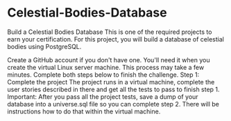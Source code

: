 # Celestial-Bodies-Database

Build a Celestial Bodies Database
This is one of the required projects to earn your certification. For this project, you will build a database of celestial bodies using PostgreSQL.

Create a GitHub account if you don't have one. You'll need it when you create the virtual Linux server machine. This process may take a few minutes.
Complete both steps below to finish the challenge.
Step 1: Complete the project
The project runs in a virtual machine, complete the user stories described in there and get all the tests to pass to finish step 1.
Important: After you pass all the project tests, save a dump of your database into a universe.sql file so you can complete step 2. There will be instructions how to do that within the virtual machine.
